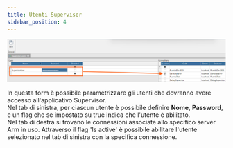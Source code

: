 ```yaml
---
title: Utenti Supervisor
sidebar_position: 4
---
```


![](../../../../../static/images/20241129103209.png)

In questa form è possibile parametrizzare gli utenti che dovranno avere accesso all'applicativo Supervisor.  
Nel tab di sinistra, per ciascun utente è possibile definire **Nome**, **Password**, e un flag che se impostato su true indica che l'utente è abilitato.  
Nel tab di destra si trovano le connessioni associate allo specifico server Arm in uso. Attraverso il flag 'Is active' è possibile abilitare l'utente selezionato nel tab di sinistra con la specifica connessione.

